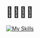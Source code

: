 # 🥴🥴🥴🤔
[![My Skills](https://skillicons.dev/icons?i=linux,bash,regex,powershell,python,vscodium,git,docker,bsd,ansible)](https://skillicons.dev)
<!--

-->
